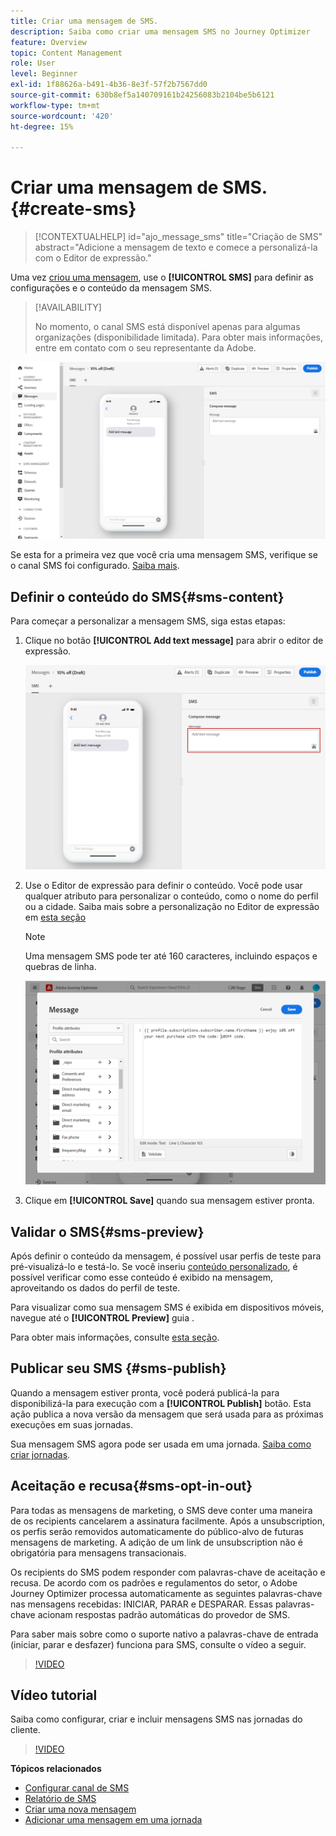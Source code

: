```yaml
---
title: Criar uma mensagem de SMS.
description: Saiba como criar uma mensagem SMS no Journey Optimizer
feature: Overview
topic: Content Management
role: User
level: Beginner
exl-id: 1f88626a-b491-4b36-8e3f-57f2b7567dd0
source-git-commit: 630b8ef5a140709161b24256083b2104be5b6121
workflow-type: tm+mt
source-wordcount: '420'
ht-degree: 15%

---
```


# Criar uma mensagem de SMS. {#create-sms}

>[!CONTEXTUALHELP]
>id="ajo_message_sms"
>title="Criação de SMS"
>abstract="Adicione a mensagem de texto e comece a personalizá-la com o Editor de expressão."

Uma vez [criou uma mensagem](get-started-content.md), use o **[!UICONTROL SMS]** para definir as configurações e o conteúdo da mensagem SMS.


>[!AVAILABILITY]
>
>No momento, o canal SMS está disponível apenas para algumas organizações (disponibilidade limitada). Para obter mais informações, entre em contato com o seu representante da Adobe.

![](assets/sms_1.png)

Se esta for a primeira vez que você cria uma mensagem SMS, verifique se o canal SMS foi configurado. [Saiba mais](../configuration/sms-configuration.md).

## Definir o conteúdo do SMS{#sms-content}

Para começar a personalizar a mensagem SMS, siga estas etapas:

1. Clique no botão **[!UICONTROL Add text message]** para abrir o editor de expressão.

   ![](assets/sms_3.png)

1. Use o Editor de expressão para definir o conteúdo. Você pode usar qualquer atributo para personalizar o conteúdo, como o nome do perfil ou a cidade. Saiba mais sobre a personalização no Editor de expressão em [esta seção](../personalization/personalize.md)

   >[!NOTE]
   >
   > Uma mensagem SMS pode ter até 160 caracteres, incluindo espaços e quebras de linha.

   ![](assets/sms_2.png)

1. Clique em **[!UICONTROL Save]** quando sua mensagem estiver pronta.

## Validar o SMS{#sms-preview}

Após definir o conteúdo da mensagem, é possível usar perfis de teste para pré-visualizá-lo e testá-lo. Se você inseriu [conteúdo personalizado](../personalization/personalize.md), é possível verificar como esse conteúdo é exibido na mensagem, aproveitando os dados do perfil de teste.

Para visualizar como sua mensagem SMS é exibida em dispositivos móveis, navegue até o **[!UICONTROL Preview]** guia .

Para obter mais informações, consulte [esta seção](../design/preview.md).

## Publicar seu SMS {#sms-publish}

Quando a mensagem estiver pronta, você poderá publicá-la para disponibilizá-la para execução com a **[!UICONTROL Publish]** botão. Esta ação publica a nova versão da mensagem que será usada para as próximas execuções em suas jornadas.

Sua mensagem SMS agora pode ser usada em uma jornada. [Saiba como criar jornadas](../building-journeys/journey-gs.md).

## Aceitação e recusa{#sms-opt-in-out}

Para todas as mensagens de marketing, o SMS deve conter uma maneira de os recipients cancelarem a assinatura facilmente. Após a unsubscription, os perfis serão removidos automaticamente do público-alvo de futuras mensagens de marketing. A adição de um link de unsubscription não é obrigatória para mensagens transacionais.

Os recipients do SMS podem responder com palavras-chave de aceitação e recusa. De acordo com os padrões e regulamentos do setor, o Adobe Journey Optimizer processa automaticamente as seguintes palavras-chave nas mensagens recebidas: INICIAR, PARAR e DESPARAR. Essas palavras-chave acionam respostas padrão automáticas do provedor de SMS.

Para saber mais sobre como o suporte nativo a palavras-chave de entrada (iniciar, parar e desfazer) funciona para SMS, consulte o vídeo a seguir.

>[!VIDEO](https://video.tv.adobe.com/v/344026?quality=12)

## Vídeo tutorial

Saiba como configurar, criar e incluir mensagens SMS nas jornadas do cliente.

>[!VIDEO](https://video.tv.adobe.com/v/344460?quality=12)

**Tópicos relacionados**

* [Configurar canal de SMS](../configuration/sms-configuration.md)
* [Relatório de SMS](../reports/journey-global-report.md#sms-global)
* [Criar uma nova mensagem](get-started-content.md)
* [Adicionar uma mensagem em uma jornada](../building-journeys/journeys-message.md)
